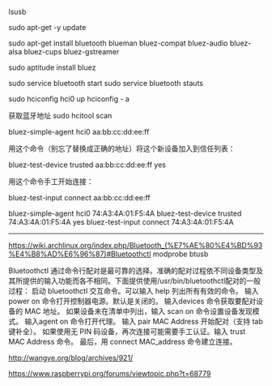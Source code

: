 
lsusb 

sudo apt-get -y update

sudo apt-get install bluetooth blueman bluez-compat bluez-audio  bluez-alsa bluez-cups bluez-gstreamer

sudo aptitude install bluez 

sudo service bluetooth start
sudo service bluetooth stauts

sudo hciconfig hci0 up
hciconfig - a

获取蓝牙地址
sudo hcitool scan


bluez-simple-agent hci0 aa:bb:cc:dd:ee:ff

用这个命令（别忘了替换成正确的地址）将这个新设备加入到信任列表：

bluez-test-device trusted aa:bb:cc:dd:ee:ff yes

用这个命令手工开始连接：

bluez-test-input connect aa:bb:cc:dd:ee:ff


bluez-simple-agent hci0 74:A3:4A:01:F5:4A
bluez-test-device trusted 74:A3:4A:01:F5:4A yes
bluez-test-input connect 74:A3:4A:01:F5:4A



---------------
https://wiki.archlinux.org/index.php/Bluetooth_(%E7%AE%80%E4%BD%93%E4%B8%AD%E6%96%87)#Bluetoothctl
modprobe btusb


Bluetoothctl
通过命令行配对是最可靠的选择。准确的配对过程依不同设备类型及其所提供的输入功能而各不相同。下面提供使用/usr/bin/bluetoothctl配对的一般过程：
启动 bluetoothctl 交互命令。可以输入 help 列出所有有效的命令。
输入power on 命令打开控制器电源。默认是关闭的。
输入devices 命令获取要配对设备的 MAC 地址。
如果设备未在清单中列出，输入 scan on 命令设置设备发现模式。
输入agent on 命令打开代理。
输入 pair MAC Address 开始配对（支持 tab 键补全）。
如果使用无 PIN 码设备，再次连接可能需要手工认证。输入 trust MAC Address 命令。
最后，用 connect MAC_address 命令建立连接。


http://wangye.org/blog/archives/921/



https://www.raspberrypi.org/forums/viewtopic.php?t=68779
